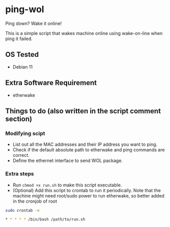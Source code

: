# ping-wol
Ping down? Wake it online!

This is a simple script that wakes machine online using wake-on-line when ping it failed.


## OS Tested 
- Debian 11

## Extra Software Requirement
- etherwake

## Things to do (also written in the script comment section)

### Modifying scipt
- List out all the MAC addresses and their IP address you want to ping.
- Check if the default absolute path to etherwake and ping commands are correct.
- Define the ethernet interface to send WOL package.

### Extra steps
- Run ```chmod +x run.sh``` to make this script executable.
- (Optional) Add this script to crontab to run it periodically. Note that the machine might need root/sudo power to run etherwake, so better added in the cronjob of root
```sh
sudo crontab -e
```
```sh
* * * * * /bin/bash /path/to/run.sh
```

